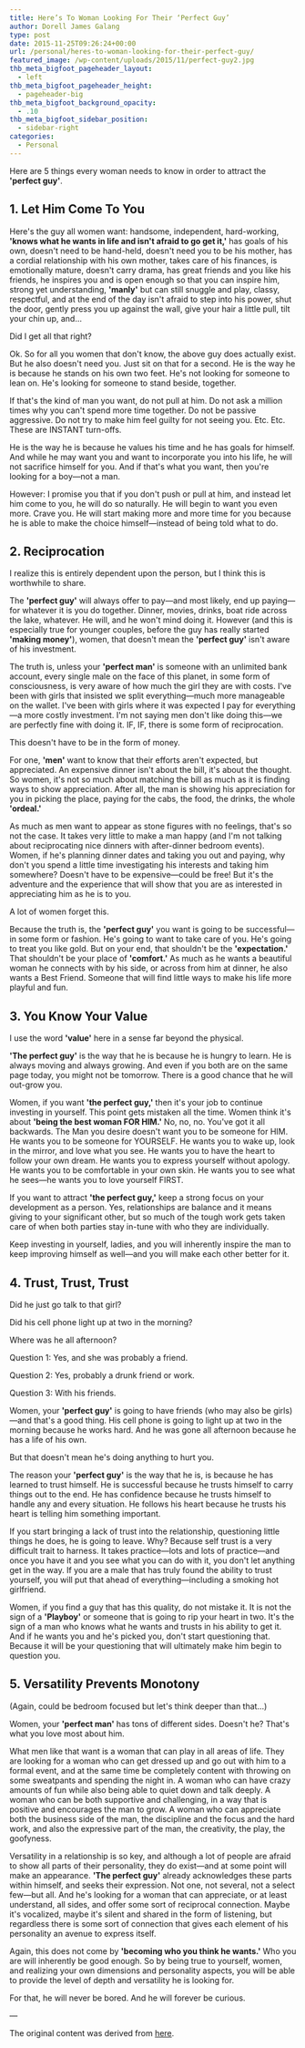 ```yaml
---
title: Here’s To Woman Looking For Their ‘Perfect Guy’
author: Dorell James Galang
type: post
date: 2015-11-25T09:26:24+00:00
url: /personal/heres-to-woman-looking-for-their-perfect-guy/
featured_image: /wp-content/uploads/2015/11/perfect-guy2.jpg
thb_meta_bigfoot_pageheader_layout:
  - left
thb_meta_bigfoot_pageheader_height:
  - pageheader-big
thb_meta_bigfoot_background_opacity:
  - .10
thb_meta_bigfoot_sidebar_position:
  - sidebar-right
categories:
  - Personal
---
```


Here are 5 things every woman needs to know in order to attract the **'perfect guy'**.

## 1. Let Him Come To You

Here's the guy all women want: handsome, independent, hard-working, **'knows what he wants in life and isn't afraid to go get it,'** has goals of his own, doesn't need to be hand-held, doesn't need you to be his mother, has a cordial relationship with his own mother, takes care of his finances, is emotionally mature, doesn't carry drama, has great friends and you like his friends, he inspires you and is open enough so that you can inspire him, strong yet understanding, **'manly'** but can still snuggle and play, classy, respectful, and at the end of the day isn't afraid to step into his power, shut the door, gently press you up against the wall, give your hair a little pull, tilt your chin up, and&#8230;

Did I get all that right?

Ok. So for all you women that don't know, the above guy does actually exist. But he also doesn't need you. Just sit on that for a second. He is the way he is because he stands on his own two feet. He's not looking for someone to lean on. He's looking for someone to stand beside, together.

If that's the kind of man you want, do not pull at him. Do not ask a million times why you can't spend more time together. Do not be passive aggressive. Do not try to make him feel guilty for not seeing you. Etc. Etc. These are INSTANT turn-offs.

He is the way he is because he values his time and he has goals for himself. And while he may want you and want to incorporate you into his life, he will not sacrifice himself for you. And if that's what you want, then you're looking for a boy—not a man.

However: I promise you that if you don't push or pull at him, and instead let him come to you, he will do so naturally. He will begin to want you even more. Crave you. He will start making more and more time for you because he is able to make the choice himself—instead of being told what to do.

## 2. Reciprocation

I realize this is entirely dependent upon the person, but I think this is worthwhile to share.

The **'perfect guy'** will always offer to pay—and most likely, end up paying—for whatever it is you do together. Dinner, movies, drinks, boat ride across the lake, whatever. He will, and he won't mind doing it. However (and this is especially true for younger couples, before the guy has really started **'making money'**), women, that doesn't mean the **'perfect guy'** isn't aware of his investment.

The truth is, unless your **'perfect man'** is someone with an unlimited bank account, every single male on the face of this planet, in some form of consciousness, is very aware of how much the girl they are with costs. I've been with girls that insisted we split everything—much more manageable on the wallet. I've been with girls where it was expected I pay for everything—a more costly investment. I'm not saying men don't like doing this—we are perfectly fine with doing it. IF, IF, there is some form of reciprocation.

This doesn't have to be in the form of money.

For one, **'men'** want to know that their efforts aren't expected, but appreciated. An expensive dinner isn't about the bill, it's about the thought. So women, it's not so much about matching the bill as much as it is finding ways to show appreciation. After all, the man is showing his appreciation for you in picking the place, paying for the cabs, the food, the drinks, the whole **'ordeal.'**

As much as men want to appear as stone figures with no feelings, that's so not the case. It takes very little to make a man happy (and I'm not talking about reciprocating nice dinners with after-dinner bedroom events). Women, if he's planning dinner dates and taking you out and paying, why don't you spend a little time investigating his interests and taking him somewhere? Doesn't have to be expensive—could be free! But it's the adventure and the experience that will show that you are as interested in appreciating him as he is to you.

A lot of women forget this.

Because the truth is, the **'perfect guy'** you want is going to be successful—in some form or fashion. He's going to want to take care of you. He's going to treat you like gold. But on your end, that shouldn't be the **'expectation.'** That shouldn't be your place of **'comfort.'** As much as he wants a beautiful woman he connects with by his side, or across from him at dinner, he also wants a Best Friend. Someone that will find little ways to make his life more playful and fun.

## 3. You Know Your Value

I use the word **'value'** here in a sense far beyond the physical.

**'The perfect guy'** is the way that he is because he is hungry to learn. He is always moving and always growing. And even if you both are on the same page today, you might not be tomorrow. There is a good chance that he will out-grow you.

Women, if you want **'the perfect guy,'** then it's your job to continue investing in yourself. This point gets mistaken all the time. Women think it's about **'being the best woman FOR HIM.'** No, no, no. You've got it all backwards. The Man you desire doesn't want you to be someone for HIM. He wants you to be someone for YOURSELF. He wants you to wake up, look in the mirror, and love what you see. He wants you to have the heart to follow your own dream. He wants you to express yourself without apology. He wants you to be comfortable in your own skin. He wants you to see what he sees—he wants you to love yourself FIRST.

If you want to attract **'the perfect guy,'** keep a strong focus on your development as a person. Yes, relationships are balance and it means giving to your significant other, but so much of the tough work gets taken care of when both parties stay in-tune with who they are individually.

Keep investing in yourself, ladies, and you will inherently inspire the man to keep improving himself as well—and you will make each other better for it.

## 4. Trust, Trust, Trust

Did he just go talk to that girl?

Did his cell phone light up at two in the morning?

Where was he all afternoon?

Question 1: Yes, and she was probably a friend.

Question 2: Yes, probably a drunk friend or work.

Question 3: With his friends.

Women, your **'perfect guy'** is going to have friends (who may also be girls)—and that's a good thing. His cell phone is going to light up at two in the morning because he works hard. And he was gone all afternoon because he has a life of his own.

But that doesn't mean he's doing anything to hurt you.

The reason your **'perfect guy'** is the way that he is, is because he has learned to trust himself. He is successful because he trusts himself to carry things out to the end. He has confidence because he trusts himself to handle any and every situation. He follows his heart because he trusts his heart is telling him something important.

If you start bringing a lack of trust into the relationship, questioning little things he does, he is going to leave. Why? Because self trust is a very difficult trait to harness. It takes practice—lots and lots of practice—and once you have it and you see what you can do with it, you don't let anything get in the way. If you are a male that has truly found the ability to trust yourself, you will put that ahead of everything—including a smoking hot girlfriend.

Women, if you find a guy that has this quality, do not mistake it. It is not the sign of a **'Playboy'** or someone that is going to rip your heart in two. It's the sign of a man who knows what he wants and trusts in his ability to get it. And if he wants you and he's picked you, don't start questioning that. Because it will be your questioning that will ultimately make him begin to question you.

## 5. Versatility Prevents Monotony

(Again, could be bedroom focused but let's think deeper than that&#8230;)

Women, your **'perfect man'** has tons of different sides. Doesn't he? That's what you love most about him.

What men like that want is a woman that can play in all areas of life. They are looking for a woman who can get dressed up and go out with him to a formal event, and at the same time be completely content with throwing on some sweatpants and spending the night in. A woman who can have crazy amounts of fun while also being able to quiet down and talk deeply. A woman who can be both supportive and challenging, in a way that is positive and encourages the man to grow. A woman who can appreciate both the business side of the man, the discipline and the focus and the hard work, and also the expressive part of the man, the creativity, the play, the goofyness.

Versatility in a relationship is so key, and although a lot of people are afraid to show all parts of their personality, they do exist—and at some point will make an appearance. **'The perfect guy'** already acknowledges these parts within himself, and seeks their expression. Not one, not several, not a select few—but all. And he's looking for a woman that can appreciate, or at least understand, all sides, and offer some sort of reciprocal connection. Maybe it's vocalized, maybe it's silent and shared in the form of listening, but regardless there is some sort of connection that gives each element of his personality an avenue to express itself.

Again, this does not come by **'becoming who you think he wants.'** Who you are will inherently be good enough. So by being true to yourself, women, and realizing your own dimensions and personality aspects, you will be able to provide the level of depth and versatility he is looking for.

For that, he will never be bored. And he will forever be curious.

&#8212;

The original content was derived from <a href="https://www.quora.com/What-are-some-examples-of-excellent-relationship-advice/answer/Nicolas-Cole-1" target="_blank" rel="nofollow">here</a>.
